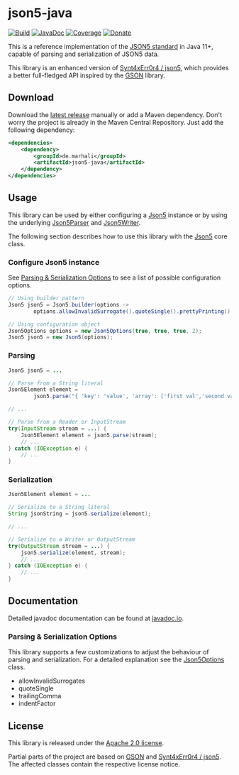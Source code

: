 # json5-java 
[![Build](https://img.shields.io/github/workflow/status/marhali/json5-java/Maven%20CD)](https://github.com/marhali/json5-java/actions)
[![JavaDoc](https://javadoc.io/badge2/de.marhali/json5-java/javadoc.svg)](https://javadoc.io/doc/de.marhali/json5-java)
[![Coverage](https://img.shields.io/codecov/c/github/marhali/json5-java)](https://codecov.io/gh/marhali/json5-java)
[![Donate](https://img.shields.io/badge/Donate-PayPal-green.svg)](https://paypal.me/marhalide)

This is a reference implementation of the [JSON5 standard](https://json5.org/) in Java 11+, 
capable of parsing and serialization of JSON5 data.

This library is an enhanced version of [Synt4xErr0r4 / json5](https://github.com/Synt4xErr0r4/json5), 
which provides a better full-fledged API inspired by the [GSON](https://github.com/google/gson) library.

## Download
Download the [latest release](https://github.com/marhali/json5-java/releases/latest) manually or add a Maven dependency. 
Don't worry the project is already in the Maven Central Repository. Just add the following dependency:
```xml
<dependencies>
    <dependency>
        <groupId>de.marhali</groupId>
        <artifactId>json5-java</artifactId>
    </dependency>
</dependencies>
```

## Usage
This library can be used by either configuring a [Json5](src/main/java/de/marhali/json5/Json5.java) 
instance or by using the underlying [Json5Parser](src/main/java/de/marhali/json5/stream/Json5Parser.java) 
and [Json5Writer](src/main/java/de/marhali/json5/stream/Json5Writer.java).

The following section describes how to use this library with the 
[Json5](src/main/java/de/marhali/json5/Json5.java) core class.

### Configure Json5 instance
See [Parsing & Serialization Options](#parsing--serialization-options) to see a list of possible configuration options.
```java
// Using builder pattern
Json5 json5 = Json5.builder(options ->
        options.allowInvalidSurrogate().quoteSingle().prettyPrinting().build());

// Using configuration object
Json5Options options = new Json5Options(true, true, true, 2);
Json5 json5 = new Json5(options);
```

### Parsing 
```java
Json5 json5 = ...

// Parse from a String literal
Json5Element element = 
        json5.parse("{ 'key': 'value', 'array': ['first val','second val'] }");

// ...

// Parse from a Reader or InputStream
try(InputStream stream = ...) {
    Json5Element element = json5.parse(stream);
    // ...
} catch (IOException e) {
    // ...
}
```

### Serialization
```java
Json5Element element = ...

// Serialize to a String literal
String jsonString = json5.serialize(element);

// ...

// Serialize to a Writer or OutputStream        
try(OutputStream stream = ...) {
    json5.serialize(element, stream);
    // ...
} catch (IOException e) {
    // ...
}
```

## Documentation
Detailed javadoc documentation can be found at [javadoc.io](https://javadoc.io/doc/de.marhali/json5-java).

### Parsing & Serialization Options
This library supports a few customizations to adjust the behaviour of parsing and serialization.
For a detailed explanation see the [Json5Options](src/main/java/de/marhali/json5/Json5Options.java) class.

- allowInvalidSurrogates
- quoteSingle
- trailingComma
- indentFactor

## License
This library is released under the [Apache 2.0 license](LICENSE).

Partial parts of the project are based on [GSON](https://github.com/google/gson) and [Synt4xErr0r4 / json5](https://github.com/Synt4xErr0r4/json5). The affected classes contain the respective license notice. 
